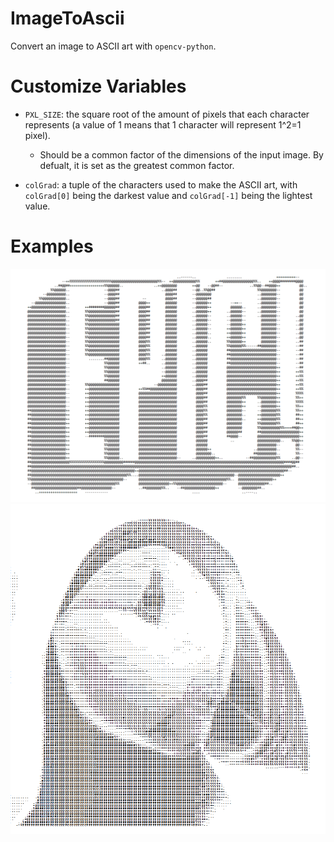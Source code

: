 # ImageToAscii
Convert an image to ASCII art with ```opencv-python```.

# Customize Variables
- ```PXL_SIZE```: the square root of the amount of pixels that each character represents (a value of 1 means that 1 character will represent 1^2=1 pixel).
  - Should be a common factor of the dimensions of the input image. By defualt, it is set as the greatest common factor.
  
- ```colGrad```: a tuple of the characters used to make the ASCII art, with ```colGrad[0]``` being the darkest value and ```colGrad[-1]``` being the lightest value.

# Examples
![test](https://github.com/SeanJxie/ImageToAscii/blob/master/images/test.png)
![puffin](https://github.com/SeanJxie/ImageToAscii/blob/master/images/puffin.PNG)
